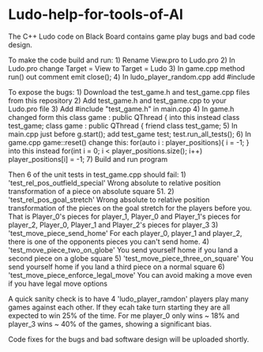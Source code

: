 # Ludo-help-for-tools-of-AI
The C++ Ludo code on Black Board contains game play bugs and bad code design.

To make the code build and run:
	1) Rename View.pro to Ludo.pro
	2) In Ludo.pro change Target = View to Target = Ludo
	3) In game.cpp method run() out comment emit close();
	4) In ludo_player_random.cpp add #include <random>

To expose the bugs: 
	1) Download the test_game.h and test_game.cpp files from this repository
	2) Add test_game.h and test_game.cpp to your Ludo.pro file
	3) Add #include "test_game.h" in main.cpp
	4) In game.h changed form this
		    class game : public QThread
		    {
	   into this instead
		    class test_game;
		    class game : public QThread
		    {
    			friend class test_game;
	5) In main.cpp just before g.start(); add
		    test_game test;
		    test.run_all_tests();
  6) In game.cpp game::reset() change this:
		    for(auto i : player_positions){
	        	i = -1; }
     into this instead
        for(int i = 0; i < player_positions.size(); i++)
        		player_positions[i] = -1;
  7) Build and run program

Then 6 of the unit tests in test_game.cpp should fail:
	1) 'test_rel_pos_outfield_special'
      Wrong absolute to relative position transformation of a piece on absolute square 51.
	2) 'test_rel_pos_goal_stretch'
      Wrong absolute to relative position transformation of the pieces on the goal stretch for the players before you.
      That is Player_0's pieces for player_1, Player_0 and Player_1's pieces for player_2,
      Player_0, Player_1 and Player_2's pieces for player_3
	3) 'test_move_piece_send_home'
		  For each player_0, player_1 and player_2, there is one of the opponents pieces you can't send home.
	4) 'test_move_piece_two_on_globe'
		  You send yourself home if you land a second piece on a globe square
	5) 'test_move_piece_three_on_square'
		  You send yourself home if you land a third piece on a normal square
	6) 'test_move_piece_enforce_legal_move'
		  You can avoid making a move even if you have legal move options

A quick sanity check is to have 4 'ludo_player_ramdon' players play many games against each other.
If they ecah take turn starting they are all expected to win 25% of the time. 
For me player_0 only wins ~ 18% and player_3 wins ~ 40% of the games, showing a significant bias.

Code fixes for the bugs and bad software design will be uploaded shortly.
